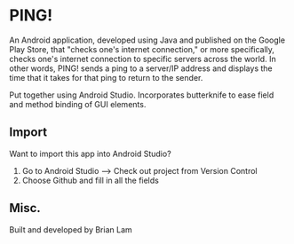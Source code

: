 # PING!

An Android application, developed using Java and published on the Google Play Store, that "checks one's internet connection," or more specifically, checks one's internet connection to specific servers across the world. In other words, PING! sends a ping to a server/IP address and displays the time that it takes for that ping to return to the sender.

Put together using Android Studio.
Incorporates butterknife to ease field and method binding of GUI elements.

## Import
Want to import this app into Android Studio?

1. Go to Android Studio --> Check out project from Version Control
2. Choose Github and fill in all the fields

## Misc.
Built and developed by Brian Lam
